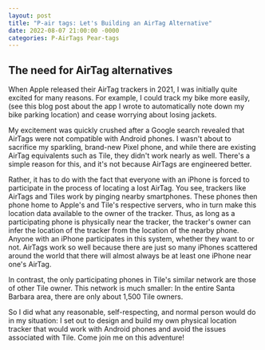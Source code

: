 ```yaml
---
layout: post
title: "P-air tags: Let's Building an AirTag Alternative"
date: 2022-08-07 21:00:00 -0000
categories: P-AirTags Pear-tags
---
```


## The need for AirTag alternatives
When Apple released their AirTag trackers in 2021, I was initially quite excited for many reasons. For example, I could 
track my bike more easily, (see this blog post about 
the app I wrote to automatically note down my bike parking location) and cease worrying about losing jackets.

My excitement was quickly crushed after a Google search
revealed that AirTags were not compatible with Android phones.
I wasn't about to sacrifice my sparkling, brand-new Pixel phone, and while there are existing AirTag equivalents such as Tile,
they didn't work nearly as well. 
There's a simple reason for this, and it's not 
because AirTags are engineered better. 

Rather, it has to do with the fact that everyone with an iPhone is forced to participate in the process of locating a lost AirTag. You see, trackers like AirTags and Tiles work by pinging nearby smartphones.
These phones then phone home to Apple's and Tile's respective servers, who in turn make this location data
available to the owner of the tracker. 
Thus, as long as a participating phone is physically near the tracker, the tracker's owner can infer the location of the tracker from the location of the nearby phone.
Anyone with an iPhone participates in this system, whether they want to or not. AirTags work so well
because there are just so many iPhones scattered 
around the world that there will almost always be at 
least one iPhone near one's AirTag. 

In contrast,
the only participating phones in Tile's similar network are those of other Tile owner. This network
is much smaller: In the entire Santa Barbara area,
there are only about 1,500 Tile owners.

So I did what any reasonable, self-respecting, and normal person would do in my situation: 
I set out to design and build my own physical location tracker that would work with Android phones and avoid the issues
associated with Tile. Come join me on this adventure!
